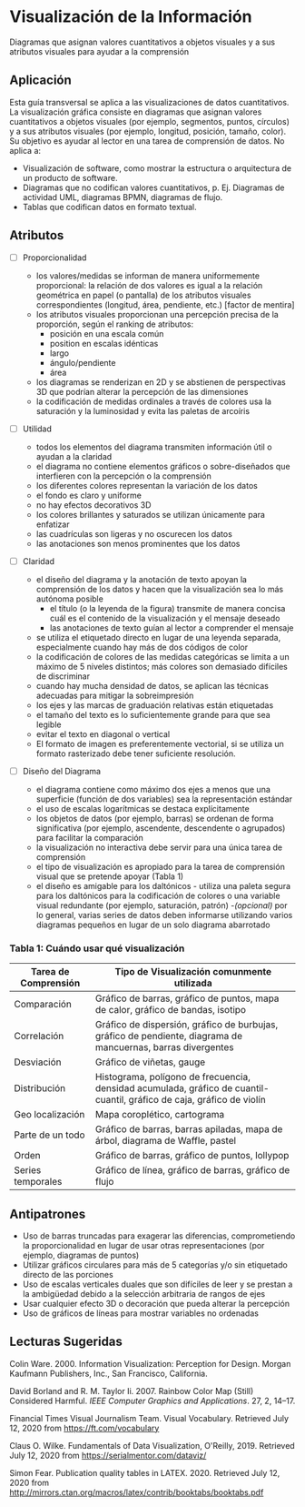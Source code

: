 # Visualización de la Información

Diagramas que asignan valores cuantitativos a objetos visuales y a sus atributos visuales para ayudar a la comprensión

## Aplicación

Esta guía transversal se aplica a las visualizaciones de datos cuantitativos. La visualización gráfica consiste en diagramas que asignan valores cuantitativos a objetos visuales (por ejemplo, segmentos, puntos, círculos) y a sus atributos visuales (por ejemplo, longitud, posición, tamaño, color). Su objetivo es ayudar al lector en una tarea de comprensión de datos. No aplica a:

-   Visualización de software, como mostrar la estructura o arquitectura de un producto de software.
-   Diagramas que no codifican valores cuantitativos, p. Ej. Diagramas de actividad UML, diagramas BPMN, diagramas de flujo.
-   Tablas que codifican datos en formato textual.

## Atributos

- [ ]   Proporcionalidad
    -   los valores/medidas se informan de manera uniformemente proporcional:
        la relación de dos valores es igual a la relación geométrica en papel (o pantalla) de los atributos visuales correspondientes (longitud, área, pendiente, etc.) \[factor de mentira\]
    -   los atributos visuales proporcionan una percepción precisa de la proporción, según el ranking de atributos:
        -   posición en una escala común
        -   position en escalas idénticas
        -   largo
        -   ángulo/pendiente
        -   área
    -   los diagramas se renderizan en 2D y se abstienen de perspectivas 3D que podrían alterar la percepción de las dimensiones
    -   la codificación de medidas ordinales a través de colores usa la saturación y la luminosidad y evita las paletas de arcoíris


- [ ]   Utilidad

     - todos los elementos del diagrama transmiten información útil o ayudan a la claridad
     - el diagrama no contiene elementos gráficos o sobre-diseñados que interfieren con la percepción o la comprensión
     - los diferentes colores representan la variación de los datos
     - el fondo es claro y uniforme
     - no hay efectos decorativos 3D
     - los colores brillantes y saturados se utilizan únicamente para enfatizar
     - las cuadrículas son ligeras y no oscurecen los datos
     - las anotaciones son menos prominentes que los datos

- [ ]   Claridad

    -   el diseño del diagrama y la anotación de texto apoyan la comprensión de los datos y hacen que la visualización sea lo más autónoma posible
        -   el título (o la leyenda de la figura) transmite de manera concisa cuál es el contenido de la visualización y el mensaje deseado
        -   las anotaciones de texto guían al lector a comprender el mensaje
    -   se utiliza el etiquetado directo en lugar de una leyenda separada, especialmente cuando hay más de dos códigos de color
    -   la codificación de colores de las medidas categóricas se limita a un máximo de 5 niveles distintos; más colores son demasiado difíciles de discriminar
    -   cuando hay mucha densidad de datos, se aplican las técnicas adecuadas para mitigar la sobreimpresión
    -   los ejes y las marcas de graduación relativas están etiquetadas
    -   el tamaño del texto es lo suficientemente grande para que sea legible
    -   evitar el texto en diagonal o vertical
    -   El formato de imagen es preferentemente vectorial, si se utiliza un formato rasterizado debe tener suficiente resolución.

- [ ]   Diseño del Diagrama

     - el diagrama contiene como máximo dos ejes a menos que una superficie (función de dos variables) sea la representación estándar
     - el uso de escalas logarítmicas se destaca explícitamente
     - los objetos de datos (por ejemplo, barras) se ordenan de forma significativa (por ejemplo, ascendente, descendente o agrupados) para facilitar la comparación
     - la visualización no interactiva debe servir para una única tarea de comprensión
     - el tipo de visualización es apropiado para la tarea de comprensión visual que se pretende apoyar (Tabla 1)
     - el diseño es amigable para los daltónicos - utiliza una paleta segura para los daltónicos para la codificación de colores o una variable visual redundante (por ejemplo, saturación, patrón)
     -*(opcional)* por lo general, varias series de datos deben informarse utilizando varios diagramas pequeños en lugar de un solo diagrama abarrotado

### Tabla 1: Cuándo usar qué visualización

| Tarea de Comprensión | Tipo de Visualización comunmente utilizada                                                            |   
|--------------------|------------------------------------------------------------------------------------------------|
| Comparación         | Gráfico de barras, gráfico de puntos, mapa de calor, gráfico de bandas, isotipo                                               |  
| Correlación        | Gráfico de dispersión, gráfico de burbujas, gráfico de pendiente, diagrama de mancuernas, barras divergentes                         |   
| Desviación          | Gráfico de viñetas, gauge                                                                            |   
| Distribución       | Histograma, polígono de frecuencia, densidad acumulada, gráfico de cuantil-cuantil, gráfico de caja, gráfico de violín |   
| Geo localización       | Mapa coroplético, cartograma                                                                       |   
| Parte de un todo      | Gráfico de barras, barras apiladas, mapa de árbol, diagrama de Waffle, pastel                                                   |  
| Orden           | Gráfico de barras, gráfico de puntos, lollypop                                                                   | 
| Series temporales        | Gráfico de línea, gráfico de barras, gráfico de flujo                                                               | 

## Antipatrones

- Uso de barras truncadas para exagerar las diferencias, comprometiendo la proporcionalidad en lugar de usar otras representaciones (por ejemplo, diagramas de puntos)
- Utilizar gráficos circulares para más de 5 categorías y/o sin etiquetado directo de las porciones
- Uso de escalas verticales duales que son difíciles de leer y se prestan a la ambigüedad debido a la selección arbitraria de rangos de ejes
- Usar cualquier efecto 3D o decoración que pueda alterar la percepción
- Uso de gráficos de líneas para mostrar variables no ordenadas

## Lecturas Sugeridas

Colin Ware. 2000. Information Visualization: Perception for Design.
Morgan Kaufmann Publishers, Inc., San Francisco, California.

David Borland and R. M. Taylor Ii. 2007. Rainbow Color Map (Still)
Considered Harmful. *IEEE Computer Graphics and Applications*. 27, 2,
14–17.

Financial Times Visual Journalism Team. Visual Vocabulary. Retrieved
July 12, 2020 from <https://ft.com/vocabulary>

Claus O. Wilke. Fundamentals of Data Visualization, O'Reilly, 2019.
Retrieved July 12, 2020 from <https://serialmentor.com/dataviz/>

Simon Fear. Publication quality tables in LATEX. 2020. Retrieved July
12, 2020 from
<http://mirrors.ctan.org/macros/latex/contrib/booktabs/booktabs.pdf>

